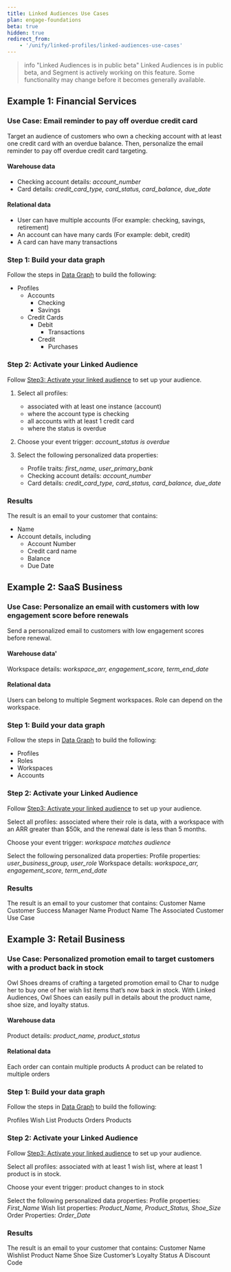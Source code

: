 ```yaml
---
title: Linked Audiences Use Cases
plan: engage-foundations
beta: true
hidden: true
redirect_from: 
    - '/unify/linked-profiles/linked-audiences-use-cases'
---
```


> info "Linked Audiences is in public beta"
> Linked Audiences is in public beta, and Segment is actively working on this feature. Some functionality may change before it becomes generally available.

## Example 1: Financial Services

### Use Case: Email reminder to pay off overdue credit card 

Target an audience of customers who own a checking account with at least one credit card with an overdue balance. Then, personalize the email reminder to pay off overdue credit card targeting.

#### Warehouse data

- Checking account details: *account_number*
- Card details: *credit_card_type, card_status, card_balance, due_date*

#### Relational data

- User can have multiple accounts (For example: checking, savings, retirement)
- An account can have many cards (For example: debit, credit)
- A card can have many transactions

### Step 1: Build your data graph

Follow the steps in [Data Graph](docs/unify/linked-profiles/data-graph/) to build the following:

- Profiles
  - Accounts
    - Checking
    - Savings
  - Credit Cards
    - Debit
      - Transactions
    - Credit
      - Purchases

### Step 2: Activate your Linked Audience

Follow [Step3: Activate your linked audience](/docs/engage/audiences/linked_audiences/#step-1-build-a-linked-audience) to set up your audience.

1. Select all profiles:
   - associated with at least one instance (account)
   - where the account type is checking
   - all accounts with at least 1 credit card
   - where the status is overdue

2. Choose your event trigger: *account_status is overdue*
3. Select the following personalized data properties:
   - Profile traits: *first_name, user_primary_bank*
   - Checking account details: *account_number*
   - Card details: *credit_card_type, card_status, card_balance, due_date*

### Results

The result is an email to your customer that contains:
- Name
- Account details, including
  - Account Number
  - Credit card name
  - Balance
  - Due Date

## Example 2: SaaS Business

### Use Case: Personalize an email with customers with low engagement score before renewals

Send a personalized email to customers with low engagement scores before renewal.

#### Warehouse data'

Workspace details: *workspace_arr, engagement_score, term_end_date*

#### Relational data

Users can belong to multiple Segment workspaces. 
Role can depend on the workspace.

### Step 1: Build your data graph

Follow the steps in [Data Graph](docs/unify/linked-profiles/data-graph/) to build the following:

- Profiles
- Roles
- Workspaces
- Accounts

### Step 2: Activate your Linked Audience

Follow [Step3: Activate your linked audience](/docs/engage/audiences/linked_audiences/#step-1-build-a-linked-audience) to set up your audience.

Select all profiles:
associated where their role is data,
with a workspace with an ARR greater than $50k,
and the renewal date is less than 5 months.

Choose your event trigger: *workspace matches audience*

Select the following personalized data properties:
Profile properties: *user_business_group, user_role*
Workspace details: *workspace_arr, engagement_score, term_end_date*

### Results

The result is an email to your customer that contains:
Customer Name
Customer Success Manager Name
Product Name
The Associated Customer Use Case

## Example 3: Retail Business

### Use Case: Personalized promotion email to target customers with a product back in stock

Owl Shoes dreams of crafting a targeted promotion email to Char to nudge her to buy one of her wish list items that’s now back in stock. With Linked Audiences, Owl Shoes can easily pull in details about the product name, shoe size, and loyalty status.

#### Warehouse data

Product details: *product_name, product_status*

#### Relational data

Each order can contain multiple products
A product can be related to multiple orders

### Step 1: Build your data graph

Follow the steps in [Data Graph](docs/unify/linked-profiles/data-graph/) to build the following:

Profiles 
Wish List
Products
Orders
Products

### Step 2: Activate your Linked Audience

Follow [Step3: Activate your linked audience](/docs/engage/audiences/linked_audiences/#step-1-build-a-linked-audience) to set up your audience.

Select all profiles:
associated with at least 1 wish list,
where at least 1 product is in stock.

Choose your event trigger: product changes to in stock

Select the following personalized data properties:
Profile properties: *First_Name*
Wish list properties: *Product_Name, Product_Status, Shoe_Size*
Order Properties: *Order_Date*

### Results

The result is an email to your customer that contains:
Customer Name
Wishlist Product Name
Shoe Size
Customer’s Loyalty Status
A Discount Code